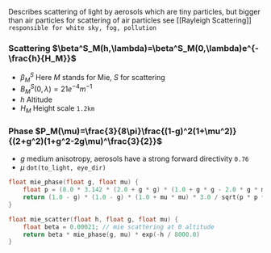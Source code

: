 Describes scattering of light by aerosols
which are tiny particles, but bigger than air particles
for scattering of air particles see [[Rayleigh Scattering]]
`responsible for white sky, fog, pollution`
### Scattering $\beta^S_M(h,\lambda)=\beta^S_M(0,\lambda)e^{-\frac{h}{H_M}}$
- $\beta^S_M$ Here $M$ stands for Mie, $S$ for scattering
- $B^S_M(0,\lambda)=21e^{-4}m^{-1}$
- $h$ Altitude
- $H_M$ Height scale `1.2km`
### Phase $P_M(\mu)=\frac{3}{8\pi}\frac{(1-g)^2(1+\mu^2)}{(2+g^2)(1+g^2-2g\mu)^\frac{3}{2}}$
- $g$ medium anisotropy, aerosols have a strong forward directivity `0.76`
- $\mu$ `dot(to_light, eye_dir)`
``` c
float mie_phase(float g, float mu) {
    float p = (8.0 * 3.142 * (2.0 + g * g) * (1.0 + g * g - 2.0 * g * mu));
    return (1.0 - g) * (1.0 - g) * (1.0 + mu * mu) * 3.0 / sqrt(p * p * p);
}

float mie_scatter(float h, float g, float mu) {
    float beta = 0.00021; // mie scattering at 0 altitude
    return beta * mie_phase(g, mu) * exp(-h / 8000.0)
}
```
